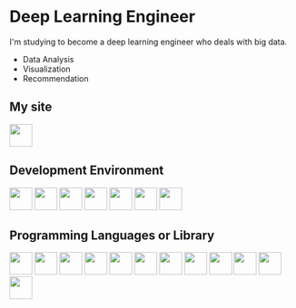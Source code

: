 # Deep Learning Engineer
I'm studying to become a deep learning engineer who deals with big data.
* Data Analysis</br>
* Visualization</br>
* Recommendation</br>

## My site
<a href= "https://w-storage.tistory.com/"><img src="https://user-images.githubusercontent.com/25631105/93962225-42bf2900-fd95-11ea-9878-a8e927b8c70c.png" width="40px" height="40px"></img></a>

## Development Environment
<img src="https://user-images.githubusercontent.com/25631105/93962334-95004a00-fd95-11ea-98fc-cfd3647471d1.png" width="40px" height="40px"></img>
<img src="https://user-images.githubusercontent.com/25631105/93958905-849aa000-fd92-11ea-82c0-70b2d144a637.jpg" width="40px" height="40px"></img>
<img src="https://user-images.githubusercontent.com/25631105/93959013-bb70b600-fd92-11ea-8044-7c6d48bf9945.png" width="40px" height="40px"></img>
<img src="https://user-images.githubusercontent.com/25631105/93959268-43ef5680-fd93-11ea-878a-949ab31a3298.png" width="40px" height="40px"></img>
<img src="https://user-images.githubusercontent.com/25631105/93959055-d7745780-fd92-11ea-948c-aa94257caf0a.png" width="40px" height="40px"></img>
<img src="https://user-images.githubusercontent.com/25631105/93959199-215d3d80-fd93-11ea-918c-d7b6f47b2f43.png" width="40px" height="40px"></img>
<img src="https://user-images.githubusercontent.com/25631105/93959154-04286f00-fd93-11ea-8c24-f7ae1906ab68.png" width="40px" height="40px"></img>

## Programming Languages or Library
<img src="https://user-images.githubusercontent.com/25631105/93961276-85cccc80-fd94-11ea-97dc-7d02c3b0bdd2.png" width="40px" height="40px"></img>
<img src="https://user-images.githubusercontent.com/25631105/93959618-12c35600-fd94-11ea-92bf-b461ba3029f8.png" width="40px" height="40px"></img>
<img src="https://user-images.githubusercontent.com/25631105/93962076-dc3a0b00-fd94-11ea-9691-7fed33aeef3c.png" width="40px" height="40px"></img>
<img src="https://user-images.githubusercontent.com/25631105/93959683-1c4cbe00-fd94-11ea-8f52-74e7aed4e987.png" width="40px" height="40px"></img>
<img src="https://user-images.githubusercontent.com/25631105/93959828-25d62600-fd94-11ea-9fe3-2b3570526353.png" width="40px" height="40px"></img>
<img src="https://user-images.githubusercontent.com/25631105/93965267-aa2ca700-fd9c-11ea-991b-7617d8a25024.png" width="40px" height="40px"></img>
<img src="https://user-images.githubusercontent.com/25631105/93961467-91b88e80-fd94-11ea-8042-4e162a22c169.png" width="40px" height="40px"></img>
<img src="https://user-images.githubusercontent.com/25631105/93960203-3eded700-fd94-11ea-9b3c-1feb34de3891.png" width="40px" height="40px"></img>
<img src="https://user-images.githubusercontent.com/25631105/93965023-004d1a80-fd9c-11ea-99e2-b12e8d1ce650.png" width="40px" height="40px"></img>
<img src="https://user-images.githubusercontent.com/25631105/93961741-a432c800-fd94-11ea-8103-2f126ba72a87.png" width="40px" height="40px"></img>
<img src="https://user-images.githubusercontent.com/25631105/93961839-aac13f80-fd94-11ea-8653-102a7ac803d2.png" width="40px" height="40px"></img>
<img src="https://user-images.githubusercontent.com/25631105/93965128-45714c80-fd9c-11ea-9234-c14758725c9f.png" width="40px" height="40px"></img>
